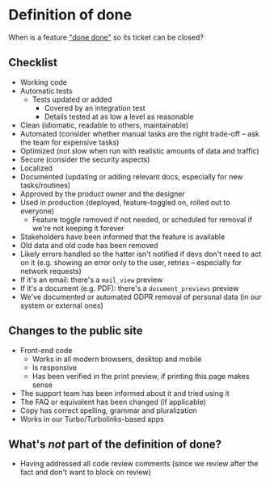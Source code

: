 # Definition of done

When is a feature ["done done"](https://web.archive.org/web/20170725135300/https://chrislema.com/what-is-done-done/) so its ticket can be closed?

## Checklist

* Working code
* Automatic tests
  * Tests updated or added
    * Covered by an integration test
    * Details tested at as low a level as reasonable
* Clean (idiomatic, readable to others, maintainable)
* Automated (consider whether manual tasks are the right trade-off – ask the team for expensive tasks)
* Optimized (not slow when run with realistic amounts of data and traffic)
* Secure (consider the security aspects)
* Localized
* Documented (updating or adding relevant docs, especially for new tasks/routines)
* Approved by the product owner and the designer
* Used in production (deployed, feature-toggled on, rolled out to everyone)
  * Feature toggle removed if not needed, or scheduled for removal if we're not keeping it forever
* Stakeholders have been informed that the feature is available
* Old data and old code has been removed
* Likely errors handled so the hatter isn't notified if devs don't need to act on it (e.g. showing an error only to the user, retries – especially for network requests)
* If it's an email: there's a `mail_view` preview
* If it's a document (e.g. PDF): there's a `document_previews` preview
* We've documented or automated GDPR removal of personal data (in our system or external ones)

## Changes to the public site

* Front-end code
  * Works in all modern browsers, desktop and mobile
  * Is responsive
  * Has been verified in the print preview, if printing this page makes sense
* The support team has been informed about it and tried using it
* The FAQ or equivalent has been changed (if applicable)
* Copy has correct spelling, grammar and pluralization
* Works in our Turbo/Turbolinks-based apps

## What's *not* part of the definition of done?

* Having addressed all code review comments (since we review after the fact and don't want to block on review)
